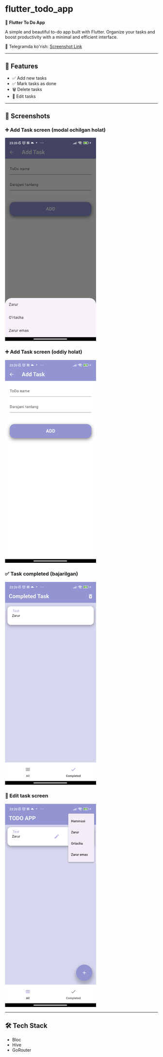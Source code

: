 # flutter_todo_app

📝 **Flutter To Do App**

A simple and beautiful to-do app built with Flutter. Organize your tasks and boost productivity with a minimal and efficient interface.

📎 Telegramda ko'rish: [Screenshot Link](https://t.me/coderkhamidov/114)

---

## 🚀 Features

- ✅ Add new tasks  
- ✅ Mark tasks as done  
- 🗑️ Delete tasks  
- 📝 Edit tasks  

---

## 📸 Screenshots

### ➕ Add Task screen (modal ochilgan holat)
<img src="screenshots/screenshot1.jpg" alt="screenshot1" width="300"/>

### ➕ Add Task screen (oddiy holat)
<img src="screenshots/screenshot2.jpg" alt="screenshot2" width="300"/>

### ✅ Task completed (bajarilgan)
<img src="screenshots/screenshot3.jpg" alt="screenshot3" width="300"/>

### 📝 Edit task screen
<img src="screenshots/screenshot4.jpg" alt="screenshot4" width="300"/>

---

## 🛠️ Tech Stack

- Bloc  
- Hive  
- GoRouter  
